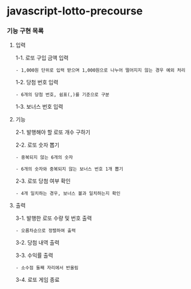 # javascript-lotto-precourse

### 기능 구현 목록

1.  입력

    1-1. 로또 구입 금액 입력

        - 1,000원 단위로 입력 받으며 1,000원으로 나누어 떨어지지 않는 경우 예외 처리

    1-2. 당첨 번호 입력

        - 6개의 당첨 번호, 쉼표(,)를 기준으로 구분

    1-3. 보너스 번호 입력

2.  기능

    2-1. 발행해야 할 로또 개수 구하기

    2-2. 로또 숫자 뽑기

        - 중복되지 않는 6개의 숫자

        - 6개의 숫자와 중복되지 않는 보너스 번호 1개 뽑기

    2-3. 로또 당첨 여부 확인

        - 4개 일치하는 경우, 보너스 볼과 일치하는지 확인

3.  출력

    3-1. 발행한 로또 수량 및 번호 출력

        - 오름차순으로 정렬하여 출력

    3-2. 당첨 내역 출력

    3-3. 수익률 출력

        - 소수점 둘째 자리에서 반올림

    3-4. 로또 게임 종료
